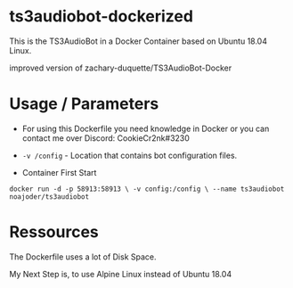 # ts3audiobot-dockerized

This is the TS3AudioBot in a Docker Container based on Ubuntu 18.04 Linux.

improved version of zachary-duquette/TS3AudioBot-Docker

# Usage / Parameters

* For using this Dockerfile you need knowledge in Docker or you can contact me over Discord: CookieCr2nk#3230

* `-v /config` - Location that contains bot configuration files.

* Container First Start 

`docker run -d -p 58913:58913 \
           -v config:/config \
           --name ts3audiobot noajoder/ts3audiobot`


# Ressources

The Dockerfile uses a lot of Disk Space.

My Next Step is, to use Alpine Linux instead of Ubuntu 18.04


